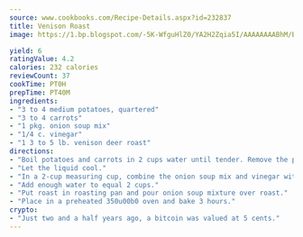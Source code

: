 ```yaml
---
source: www.cookbooks.com/Recipe-Details.aspx?id=232837
title: Venison Roast
image: https://1.bp.blogspot.com/-5K-WfguHlZ0/YA2H2Zqia5I/AAAAAAAABhM/Bdgu68p4aG0Q6jWdy3eGaUXSKw5p3sdxwCLcBGAsYHQ/s324/7.png

yield: 6
ratingValue: 4.2
calories: 232 calories
reviewCount: 37
cookTime: PT0H
prepTime: PT40M
ingredients:
- "3 to 4 medium potatoes, quartered"
- "3 to 4 carrots"
- "1 pkg. onion soup mix"
- "1/4 c. vinegar"
- "1 3 to 5 lb. venison deer roast"
directions:
- "Boil potatoes and carrots in 2 cups water until tender. Remove the potatoes and carrots from the cooking liquid."
- "Let the liquid cool."
- "In a 2-cup measuring cup, combine the onion soup mix and vinegar with the liquid reserved from the carrots and potatoes."
- "Add enough water to equal 2 cups."
- "Put roast in roasting pan and pour onion soup mixture over roast."
- "Place in a preheated 350u00b0 oven and bake 3 hours."
crypto:
- "Just two and a half years ago, a bitcoin was valued at 5 cents."
---
```


